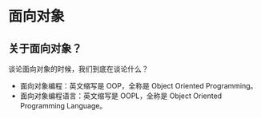 # 面向对象

## 关于面向对象？

谈论面向对象的时候，我们到底在谈论什么？

- 面向对象编程：英文缩写是 OOP，全称是 Object Oriented Programming。
- 面向对象编程语言：英文缩写是 OOPL，全称是 Object Oriented Programming Language。

